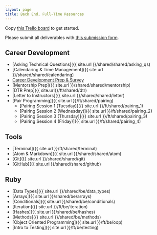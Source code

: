 ```yaml
---
layout: page
title: Back End, Full-Time Resources
---
```


<p>Copy <a href="https://trello.com/b/BJlBXegK/accelerated-mod-0" target="blank">this Trello board</a> to get started.</p>

Please submit all deliverables with <a href="" target="_blank">this submission form</a>.

## Career Development

* [Asking Technical Questions]({{ site.url }}/shared/shared/asking_qs) 
* [Calendaring & Time Management]({{ site.url }}/shared/shared/calendaring)
* <a href="https://careerdev.turing.edu/module-1-prework/index" target="_blank">Career Development Prep & Survey</a>
* [Mentorship Prep]({{ site.url }}/shared/shared/mentorship)
* [DTR Prep]({{ site.url}}/ft/shared/dtr)
* [Letter to Instructors]({{ site.url }}/shared/shared/letter)
* [Pair Programming]({{ site.url }}/ft/shared/pairing)
  - [Pairing Session 1 (Tuesday)]({{ site.url }}/ft/shared/pairing_1)
  - [Pairing Session 2 (Wednesday)]({{ site.url }}/ft/shared/pairing_2)
  - [Pairing Session 3 (Thursday)]({{ site.url }}/ft/shared/pairing_3)
  - [Pairing Session 4 (Friday)]({{ site.url }}/ft/shared/pairing_4)

## Tools

* [Terminal]({{ site.url }}/ft/shared/terminal)
* [Atom & Markdown]({{ site.url }}/shared/shared/atom)
* [Git]({{ site.url }}/shared/shared/git)
* [GitHub]({{ site.url }}/shared/shared/github)

## Ruby

* [Data Types]({{ site.url }}/shared/be/data_types)
* [Arrays]({{ site.url }}/shared/be/arrays)
* [Conditionals]({{ site.url }}/shared/be/conditionals)
* [Iteration]({{ site.url }}/ft/be/iteration)
* [Hashes]({{ site.url }}/shared/be/hashes)
* [Methods]({{ site.url }}/shared/be/methods)
* [Object Oriented Programming]({{ site.url }}/ft/be/oop)
* [Intro to Testing]({{ site.url }}/ft/be/testing)

<br>
<br>
<br>
